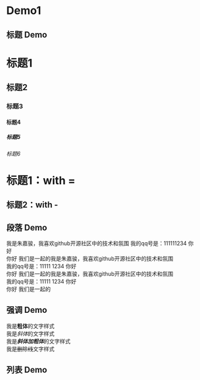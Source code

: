 # Demo1

## 标题 Demo

# 标题1
## 标题2
### 标题3
#### 标题4
##### 标题5
###### 标题6

标题1：with =
===

标题2：with -
---



## 段落 Demo

我是朱嘉骏，我喜欢github开源社区中的技术和氛围  我的qq号是：111111234
    你好  
    你好
    我们是一起的我是朱嘉骏，我喜欢github开源社区中的技术和氛围  
    我的qq号是：11111
    1234
    你好  
    你好
    我们是一起的我是朱嘉骏，我喜欢github开源社区中的技术和氛围  
    我的qq号是：11111
    1234
    你好  
    你好
    我们是一起的

## 强调 Demo

我是**粗体**的文字样式  
我是*斜体*的文字样式  
我是***斜体加粗体***的文字样式  
我是~~删除线~~文字样式


## 列表 Demo